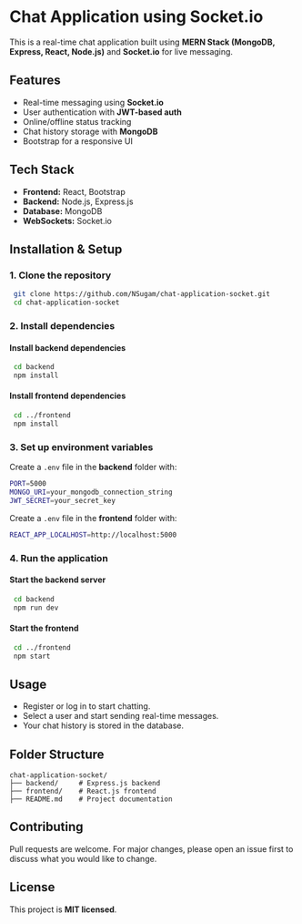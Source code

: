 # Chat Application using Socket.io

This is a real-time chat application built using **MERN Stack (MongoDB, Express, React, Node.js)** and **Socket.io** for live messaging.

## Features
- Real-time messaging using **Socket.io**
- User authentication with **JWT-based auth**
- Online/offline status tracking
- Chat history storage with **MongoDB**
- Bootstrap for a responsive UI

## Tech Stack
- **Frontend:** React, Bootstrap
- **Backend:** Node.js, Express.js
- **Database:** MongoDB
- **WebSockets:** Socket.io

## Installation & Setup

### 1. Clone the repository
```sh
 git clone https://github.com/NSugam/chat-application-socket.git
 cd chat-application-socket
```

### 2. Install dependencies
#### Install backend dependencies
```sh
 cd backend
 npm install
```

#### Install frontend dependencies
```sh
 cd ../frontend
 npm install
```

### 3. Set up environment variables
Create a `.env` file in the **backend** folder with:
```sh
PORT=5000
MONGO_URI=your_mongodb_connection_string
JWT_SECRET=your_secret_key
```

Create a `.env` file in the **frontend** folder with:
```sh
REACT_APP_LOCALHOST=http://localhost:5000
```

### 4. Run the application
#### Start the backend server
```sh
 cd backend
 npm run dev
```
#### Start the frontend
```sh
 cd ../frontend
 npm start
```

## Usage
- Register or log in to start chatting.
- Select a user and start sending real-time messages.
- Your chat history is stored in the database.

## Folder Structure
```
chat-application-socket/
├── backend/     # Express.js backend
├── frontend/    # React.js frontend
├── README.md    # Project documentation
```

## Contributing
Pull requests are welcome. For major changes, please open an issue first to discuss what you would like to change.

## License
This project is **MIT licensed**.

